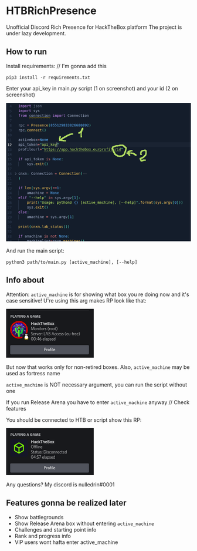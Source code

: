 # HTBRichPresence
Unofficial Discord Rich Presence for HackTheBox platform
The project is under lazy development.

## How to run
Install requirements: // I'm gonna add this
```
pip3 install -r requirements.txt
```
Enter your api_key in main.py script (1 on screenshot) and your id (2 on screenshot)

![idandapi](https://raw.githubusercontent.com/nulledrin/HTBRichPresence/main/boxicons/enterapikeyandid.png)

And run the main script:
```
python3 path/to/main.py [active_machine], [--help]
```
## Info about
Attention: `active_machine` is for showing what box you re doing now and it's case sensitive! U're using this arg makes RP look like that:

![RPwithactive_machine](https://raw.githubusercontent.com/nulledrin/HTBRichPresence/main/boxicons/active_machine_screen.png)

But now that works only for non-retired boxes. Also, `active_machine` may be used as fortress name

`active_machine` is NOT necessary argument, you can run the script without one

If you run Release Arena you have to enter `active_machine` anyway // Check features

You should be connected to HTB or script show this RP:

![RPwithDisconnected](https://raw.githubusercontent.com/nulledrin/HTBRichPresence/main/boxicons/offline_screen.png)

Any questions? My discord is nulledrin#0001

## Features gonna be realized later
- Show battlegrounds
- Show Release Arena box without entering `active_machine`
- Challenges and starting point info
- Rank and progress info
- VIP users wont hafta enter active_machine
